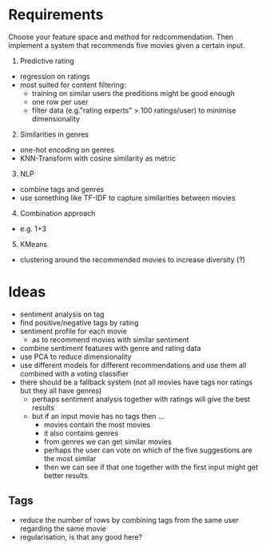 # Requirements

Choose your feature space and method for redcommendation. Then implement a system that recommends five movies given a certain input. 

1. Predictive rating
- regression on ratings
- most suited for content filtering:
    - training on similar users the preditions might be good enough
    - one row per user
    - filter data (e.g."rating experts" > 100 ratings/user) to minimise dimensionality

2. Similarities in genres
- one-hot encoding on genres
- KNN-Transform with cosine similarity as metric

3. NLP
- combine tags and genres
- use something like TF-IDF to capture similarities between movies

4. Combination approach
- e.g. 1+3

5. KMeans
- clustering around the recommended movies to increase diversity (?)

# Ideas

- sentiment analysis on tag
- find positive/negative tags by rating
- sentiment profile for each movie
    - as to recommend movies with similar sentiment
- combine sentiment features with genre and rating data
- use PCA to reduce dimensionality
- use different models for different recommendations and use them all combined with a voting classifier
- there should be a fallback system (not all movies have tags nor ratings but they all have genres)
    - perhaps sentiment analysis together with ratings will give the best results
    - but if an input movie has no tags then ...
        - movies contain the most movies
        - it also contains genres
        - from genres we can get similar movies 
        - perhaps the user can vote on which of the five suggestions are the most similar
        - then we can see if that one together with the first input might get better results

## Tags

- reduce the number of rows by combining tags from the same user regarding the same movie
- regularisation, is that any good here? 